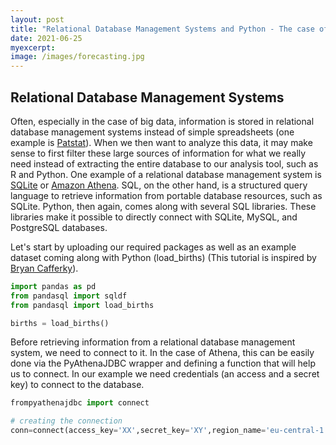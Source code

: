 ```yaml
---
layout: post
title: "Relational Database Management Systems and Python - The case of SQUL "
date: 2021-06-25
myexcerpt: 
image: /images/forecasting.jpg
---
```


## Relational Database Management Systems 

Often, especially in the case of big data, information is stored in relational database management systems instead of simple spreadsheets (one example is [Patstat](https://www.epo.org/searching-for-patents/business/patstat.html)). When we then want to analyze this data, it may make sense to first filter these large sources of information for what we really need instead of extracting the entire database to our analysis tool, such as R and Python. One example of a relational database management system is [SQLite](https://www.sqlite.org/index.html) or [Amazon Athena](https://aws.amazon.com/athena/?nc=sn&loc=0&whats-new-cards.sort-by=item.additionalFields.postDateTime&whats-new-cards.sort-order=desc). SQL, on the other hand, is a structured query language to retrieve information from portable database resources, such as SQLite. Python, then again, comes along with several SQL libraries. These libraries make it possible to directly connect with SQLite, MySQL, and PostgreSQL databases. 

Let's start by uploading our required packages as well as an example dataset coming along with Python (load_births) (This tutorial is inspired by [Bryan Cafferky](https://www.youtube.com/watch?v=xY54Emo8rQM)). 

```python
import pandas as pd
from pandasql import sqldf 
from pandasql import load_births

births = load_births()
```

Before retrieving information from a relational database management system, we need to connect to it. In the case of Athena, this can be easily done via the PyAthenaJDBC wrapper and defining a function that will help us to connect. In our example we need credentials (an access and a secret key) to connect to the database. 

```python
frompyathenajdbc import connect

# creating the connection
conn=connect(access_key='XX',secret_key='XY',region_name='eu-central-1',schema_name='default',s3_staging_dir='s3://aws-athena-query-results-980872539443-eu-central-1/')
```



